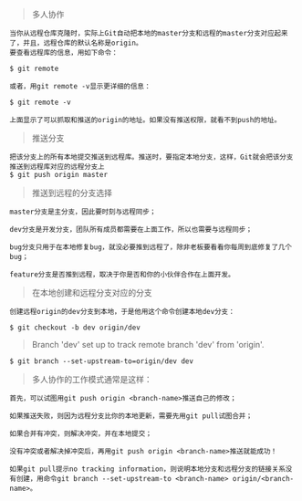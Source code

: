 >多人协作
```aidl
当你从远程仓库克隆时，实际上Git自动把本地的master分支和远程的master分支对应起来了，并且，远程仓库的默认名称是origin。
要查看远程库的信息，用如下命令：

$ git remote

或者，用git remote -v显示更详细的信息：

$ git remote -v

上面显示了可以抓取和推送的origin的地址。如果没有推送权限，就看不到push的地址。

```
>推送分支
```aidl
把该分支上的所有本地提交推送到远程库。推送时，要指定本地分支，这样，Git就会把该分支推送到远程库对应的远程分支上
$ git push origin master
```
>推送到远程的分支选择
```aidl
master分支是主分支，因此要时刻与远程同步；

dev分支是开发分支，团队所有成员都需要在上面工作，所以也需要与远程同步；

bug分支只用于在本地修复bug，就没必要推到远程了，除非老板要看看你每周到底修复了几个bug；

feature分支是否推到远程，取决于你是否和你的小伙伴合作在上面开发。
```
>在本地创建和远程分支对应的分支
```aidl
创建远程origin的dev分支到本地，于是他用这个命令创建本地dev分支：

$ git checkout -b dev origin/dev
```
>Branch 'dev' set up to track remote branch 'dev' from 'origin'.
```aidl
$ git branch --set-upstream-to=origin/dev dev
```
>多人协作的工作模式通常是这样：
```aidl
首先，可以试图用git push origin <branch-name>推送自己的修改；

如果推送失败，则因为远程分支比你的本地更新，需要先用git pull试图合并；

如果合并有冲突，则解决冲突，并在本地提交；

没有冲突或者解决掉冲突后，再用git push origin <branch-name>推送就能成功！

如果git pull提示no tracking information，则说明本地分支和远程分支的链接关系没有创建，用命令git branch --set-upstream-to <branch-name> origin/<branch-name>。
```
